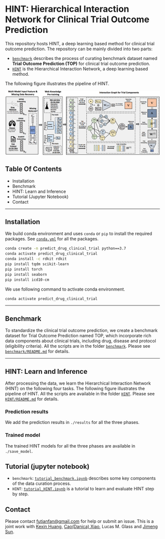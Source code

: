 # HINT: Hierarchical Interaction Network for Clinical Trial Outcome Prediction

This repository hosts HINT, a deep learning based method for clinical trial outcome prediction. 
The repository can be mainly divided into two parts:
- [`benchmark`](https://github.com/futianfan/clinical-trial-outcome-prediction/tree/main/benchmark) describes the process of curating benchmark dataset named **Trial Outcome Prediction (TOP)** for clinical trial outcome prediction. 
- [`HINT`](https://github.com/futianfan/clinical-trial-outcome-prediction/tree/main/HINT) is the Hierarchical Interaction Network, a deep learning based method. 


The following figure illustrates the pipeline of HINT. 

<p align="center"><img src="./HINT/hint.png" alt="logo" width="810px" /></p>



## Table Of Contents 

- Installation
- Benchmark 
- HINT: Learn and Inference 
- Tutorial (Jupyter Notebook)
- Contact 

--- 

## Installation

We build conda environment and uses `conda` or `pip` to install the required packages. See [`conda.yml`](https://github.com/futianfan/clinical-trial-outcome-prediction/blob/main/conda.yml) for all the packages. 

```bash
conda create -n predict_drug_clinical_trial python==3.7 
conda activate predict_drug_clinical_trial 
conda install -c rdkit rdkit  
pip install tqdm scikit-learn 
pip install torch
pip install seaborn 
pip install icd10-cm
```

We use following command to activate conda environment. 
```bash
conda activate predict_drug_clinical_trial
```

---

## Benchmark

To standardize the clinical trial outcome prediction, we create a benchmark dataset for Trial Outcome Prediction named TOP, which incorporate rich data components about clinical trials, including drug, disease and protocol (eligibility criteria). 
All the scripts are in the folder [`benchmark`](https://github.com/futianfan/clinical-trial-outcome-prediction/tree/main/benchmark). 
Please see [`benchmark/README.md`](https://github.com/futianfan/clinical-trial-outcome-prediction/blob/main/benchmark/README.md) for details. 

---

## HINT: Learn and Inference 

After processing the data, we learn the Hierarchical Interaction Network (HINT) on the following four tasks. The following figure illustrates the pipeline of HINT. All the scripts are available in the folder [`HINT`](https://github.com/futianfan/clinical-trial-outcome-prediction/blob/main/HINT). 
Please see [`HINT/README.md`](https://github.com/futianfan/clinical-trial-outcome-prediction/blob/main/HINT/README.md) for details. 

### Prediction results

We add the prediction results in `./results` for all the three phases. 

### Trained model

The trained HINT models for all the three phases are available in `./save_model`.  

## Tutorial (jupyter notebook)


- `benchmark`: [`tutorial_benchmark.ipynb`](https://github.com/futianfan/clinical-trial-outcome-prediction/blob/main/benchmark/README.md) describes some key components of the data curation process. 
- `HINT`: [`tutorial_HINT.ipynb`](https://github.com/futianfan/clinical-trial-outcome-prediction/blob/main/HINT/README.md) is a tutorial to learn and evaluate HINT step by step. 



## Contact

Please contact futianfan@gmail.com for help or submit an issue. This is a joint work with [Kexin Huang](https://www.kexinhuang.com/), [Cao(Danica) Xiao](https://sites.google.com/view/danicaxiao/), Lucas M. Glass and [Jimeng Sun](http://sunlab.org/). 


















